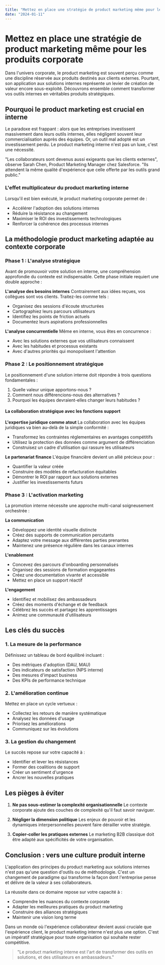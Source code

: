 ```yaml
---
title: "Mettez en place une stratégie de product marketing même pour les produits corporate"
date: "2024-01-11"
---
```


# Mettez en place une stratégie de product marketing même pour les produits corporate

Dans l'univers corporate, le product marketing est souvent perçu comme une discipline réservée aux produits destinés aux clients externes. Pourtant, son application aux solutions internes représente un levier de création de valeur encore sous-exploité. Découvrons ensemble comment transformer vos outils internes en véritables produits stratégiques.

## Pourquoi le product marketing est crucial en interne

Le paradoxe est frappant : alors que les entreprises investissent massivement dans leurs outils internes, elles négligent souvent leur commercialisation auprès des équipes. Or, un outil mal adopté est un investissement perdu. Le product marketing interne n'est pas un luxe, c'est une nécessité.

"Les collaborateurs sont devenus aussi exigeants que les clients externes", observe Sarah Chen, Product Marketing Manager chez Salesforce. "Ils attendent la même qualité d'expérience que celle offerte par les outils grand public."

### L'effet multiplicateur du product marketing interne

Lorsqu'il est bien exécuté, le product marketing corporate permet de :
- Accélérer l'adoption des solutions internes
- Réduire la résistance au changement
- Maximiser le ROI des investissements technologiques
- Renforcer la cohérence des processus internes

## La méthodologie product marketing adaptée au contexte corporate

### Phase 1 : L'analyse stratégique

Avant de promouvoir votre solution en interne, une compréhension approfondie du contexte est indispensable. Cette phase initiale requiert une double approche :

**L'analyse des besoins internes**
Contrairement aux idées reçues, vos collègues sont vos clients. Traitez-les comme tels :
- Organisez des sessions d'écoute structurées
- Cartographiez leurs parcours utilisateurs
- Identifiez les points de friction actuels
- Documentez leurs aspirations professionnelles

**L'analyse concurrentielle**
Même en interne, vous êtes en concurrence :
- Avec les solutions externes que vos utilisateurs connaissent
- Avec les habitudes et processus existants
- Avec d'autres priorités qui monopolisent l'attention

### Phase 2 : Le positionnement stratégique

Le positionnement d'une solution interne doit répondre à trois questions fondamentales :
1. Quelle valeur unique apportons-nous ?
2. Comment nous différencions-nous des alternatives ?
3. Pourquoi les équipes devraient-elles changer leurs habitudes ?

#### La collaboration stratégique avec les fonctions support

**L'expertise juridique comme atout**
La collaboration avec les équipes juridiques va bien au-delà de la simple conformité :
- Transformez les contraintes réglementaires en avantages compétitifs
- Utilisez la protection des données comme argument de différenciation
- Construisez un cadre d'utilisation qui rassure les utilisateurs

**Le partenariat finance**
L'équipe financière devient un allié précieux pour :
- Quantifier la valeur créée
- Construire des modèles de refacturation équitables
- Démontrer le ROI par rapport aux solutions externes
- Justifier les investissements futurs

### Phase 3 : L'activation marketing

La promotion interne nécessite une approche multi-canal soigneusement orchestrée :

**La communication**
- Développez une identité visuelle distincte
- Créez des supports de communication percutants
- Adaptez votre message aux différentes parties prenantes
- Maintenez une présence régulière dans les canaux internes

**L'enablement**
- Concevez des parcours d'onboarding personnalisés
- Organisez des sessions de formation engageantes
- Créez une documentation vivante et accessible
- Mettez en place un support réactif

**L'engagement**
- Identifiez et mobilisez des ambassadeurs
- Créez des moments d'échange et de feedback
- Célébrez les succès et partagez les apprentissages
- Animez une communauté d'utilisateurs

## Les clés du succès

### 1. La mesure de la performance

Définissez un tableau de bord équilibré incluant :
- Des métriques d'adoption (DAU, MAU)
- Des indicateurs de satisfaction (NPS interne)
- Des mesures d'impact business
- Des KPIs de performance technique

### 2. L'amélioration continue

Mettez en place un cycle vertueux :
- Collectez les retours de manière systématique
- Analysez les données d'usage
- Priorisez les améliorations
- Communiquez sur les évolutions

### 3. La gestion du changement

Le succès repose sur votre capacité à :
- Identifier et lever les résistances
- Former des coalitions de support
- Créer un sentiment d'urgence
- Ancrer les nouvelles pratiques

## Les pièges à éviter

1. **Ne pas sous-estimer la complexité organisationnelle**
   Le contexte corporate ajoute des couches de complexité qu'il faut savoir naviguer.

2. **Négliger la dimension politique**
   Les enjeux de pouvoir et les dynamiques interpersonnelles peuvent faire dérailler votre stratégie.

3. **Copier-coller les pratiques externes**
   Le marketing B2B classique doit être adapté aux spécificités de votre organisation.

## Conclusion : vers une culture produit interne

L'application des principes du product marketing aux solutions internes n'est pas qu'une question d'outils ou de méthodologie. C'est un changement de paradigme qui transforme la façon dont l'entreprise pense et délivre de la valeur à ses collaborateurs.

La réussite dans ce domaine repose sur votre capacité à :
- Comprendre les nuances du contexte corporate
- Adapter les meilleures pratiques du product marketing
- Construire des alliances stratégiques
- Maintenir une vision long terme

Dans un monde où l'expérience collaborateur devient aussi cruciale que l'expérience client, le product marketing interne n'est plus une option. C'est un impératif stratégique pour toute organisation qui souhaite rester compétitive.

> "Le product marketing interne est l'art de transformer des outils en solutions, et des utilisateurs en ambassadeurs."
